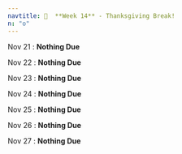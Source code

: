 ```yaml
---
navtitle: 🦃  **Week 14** - Thanksgiving Break!
n: "o"
---
```


Nov 21
: **Nothing Due**

Nov 22
: **Nothing Due**

Nov 23
: **Nothing Due**

Nov 24
: **Nothing Due**

Nov 25
: **Nothing Due**

Nov 26
: **Nothing Due**

Nov 27
: **Nothing Due**

